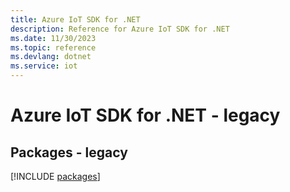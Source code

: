```yaml
---
title: Azure IoT SDK for .NET
description: Reference for Azure IoT SDK for .NET
ms.date: 11/30/2023
ms.topic: reference
ms.devlang: dotnet
ms.service: iot
---
```

# Azure IoT SDK for .NET - legacy
## Packages - legacy
[!INCLUDE [packages](iot-index.md)]